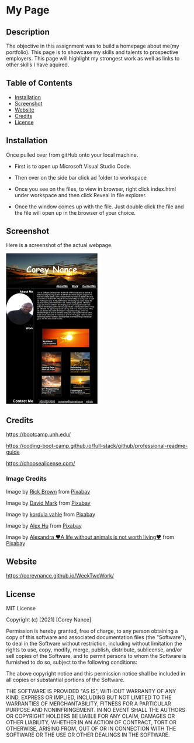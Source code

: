 # My Page
## Description

The objective in this assignment was to build a homepage about me(my portfolio). This page is to showcase my skills and talents to prospective employers. This page will highlight my strongest work as well as links to other skills I have aquired. 


## Table of Contents

- [Installation](#installation)
- [Screenshot](#screenshot)
- [Website](#website)
- [Credits](#credits)
- [License](#license)


## Installation
Once pulled over from gitHub onto your local machine.
- First is to open up Microsoft Visual Studio Code.

- Then over on the side bar click ad folder to workspace

- Once you see on the files, to view in browser, right click index.html under workspace and then click Reveal in file explorer.

- Once the window comes up with the file. Just double click the file and the file will open up in the browser of your choice. 

## Screenshot

Here is a screenshot of the actual webpage.
 
 ![Screenshot](./Assets/HomePage.png)
<br>
## Credits
https://bootcamp.unh.edu/ 

https://coding-boot-camp.github.io/full-stack/github/professional-readme-guide

https://choosealicense.com/

### Image Credits 


Image by <a href="https://pixabay.com/users/rickjbrown-20009998/?utm_source=link-attribution&amp;utm_medium=referral&amp;utm_campaign=image&amp;utm_content=5946500">Rick Brown</a> from <a href="https://pixabay.com/?utm_source=link-attribution&amp;utm_medium=referral&amp;utm_campaign=image&amp;utm_content=5946500">Pixabay</a>


Image by <a href="https://pixabay.com/users/12019-12019/?utm_source=link-attribution&amp;utm_medium=referral&amp;utm_campaign=image&amp;utm_content=1761292">David Mark</a> from <a href="https://pixabay.com/?utm_source=link-attribution&amp;utm_medium=referral&amp;utm_campaign=image&amp;utm_content=1761292">Pixabay</a>

Image by <a href="https://pixabay.com/users/kordi_vahle-4934524/?utm_source=link-attribution&amp;utm_medium=referral&amp;utm_campaign=image&amp;utm_content=2179624">kordula vahle</a> from <a href="https://pixabay.com/?utm_source=link-attribution&amp;utm_medium=referral&amp;utm_campaign=image&amp;utm_content=2179624">Pixabay</a>

Image by <a href="https://pixabay.com/users/cowins-822708/?utm_source=link-attribution&amp;utm_medium=referral&amp;utm_campaign=image&amp;utm_content=679014">Alex Hu</a> from <a href="https://pixabay.com/?utm_source=link-attribution&amp;utm_medium=referral&amp;utm_campaign=image&amp;utm_content=679014">Pixabay</a>

Image by <a href="https://pixabay.com/users/alexas_fotos-686414/?utm_source=link-attribution&amp;utm_medium=referral&amp;utm_campaign=image&amp;utm_content=2180346">Alexandra ❤️A life without animals is not worth living❤️</a> from <a href="https://pixabay.com/?utm_source=link-attribution&amp;utm_medium=referral&amp;utm_campaign=image&amp;utm_content=2180346">Pixabay</a>


## Website
https://coreynance.github.io/WeekTwoWork/

## License
MIT License

Copyright (c) [2021] [Corey Nance]

Permission is hereby granted, free of charge, to any person obtaining a copy
of this software and associated documentation files (the "Software"), to deal
in the Software without restriction, including without limitation the rights
to use, copy, modify, merge, publish, distribute, sublicense, and/or sell
copies of the Software, and to permit persons to whom the Software is
furnished to do so, subject to the following conditions:

The above copyright notice and this permission notice shall be included in all
copies or substantial portions of the Software.

THE SOFTWARE IS PROVIDED "AS IS", WITHOUT WARRANTY OF ANY KIND, EXPRESS OR
IMPLIED, INCLUDING BUT NOT LIMITED TO THE WARRANTIES OF MERCHANTABILITY,
FITNESS FOR A PARTICULAR PURPOSE AND NONINFRINGEMENT. IN NO EVENT SHALL THE
AUTHORS OR COPYRIGHT HOLDERS BE LIABLE FOR ANY CLAIM, DAMAGES OR OTHER
LIABILITY, WHETHER IN AN ACTION OF CONTRACT, TORT OR OTHERWISE, ARISING FROM,
OUT OF OR IN CONNECTION WITH THE SOFTWARE OR THE USE OR OTHER DEALINGS IN THE
SOFTWARE.




